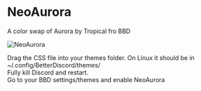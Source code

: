 # NeoAurora
A color swap of Aurora by Tropical fro BBD

![NeoAurora](https://i.imgur.com/D1I1hPS.png)

Drag the CSS file into your themes folder. On Linux it should be in ~/.config/BetterDiscord/themes/  
Fully kill Discord and restart.  
Go to your BBD settings/themes and enable NeoAurora
